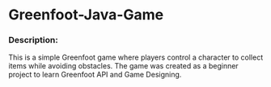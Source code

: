 # Greenfoot-Java-Game

### Description:
This is a simple Greenfoot game where players control a character to collect items while avoiding obstacles. The game was created as a beginner project to learn Greenfoot API and Game Designing.
